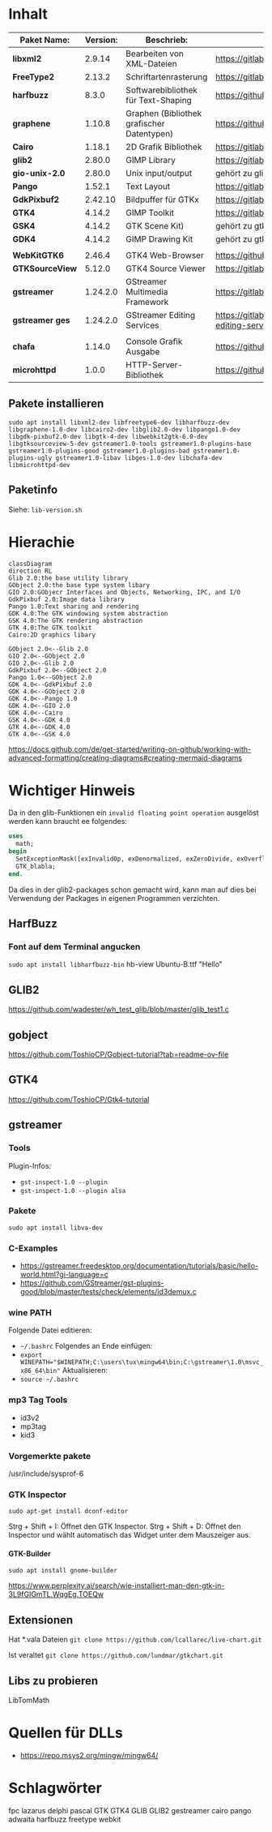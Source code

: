 # Inhalt
| **Paket Name:**   | **Version:** | **Beschrieb:**                             | **Download:**                                                  |
| ---               | ---          | ---                                        | ---                                                            |
| **libxml2**       | 2.9.14       | Bearbeiten von XML-Dateien                 | https://gitlab.gnome.org/GNOME/libxml2                         |
| **FreeType2**     | 2.13.2       | Schriftartenrasterung                      | https://gitlab.freedesktop.org/freetype/freetype               |
| **harfbuzz**      | 8.3.0        | Softwarebibliothek für Text-Shaping        | https://github.com/harfbuzz/harfbuzz                           |
| **graphene**      | 1.10.8       | Graphen (Bibliothek grafischer Datentypen) | https://github.com/ebassi/graphene                             |
| **Cairo**         | 1.18.1       | 2D Grafik Bibliothek                       | https://gitlab.freedesktop.org/cairo/cairo                     |
| **glib2**         | 2.80.0       | GIMP Library                               | https://gitlab.gnome.org/GNOME/glib                            |
| **gio-unix-2.0**  | 2.80.0       | Unix input/output                          | gehört zu glib2                                                |
| **Pango**         | 1.52.1       | Text Layout                                | https://gitlab.gnome.org/GNOME/pango                           |
| **GdkPixbuf2**    | 2.42.10      | Bildpuffer für GTKx                        | https://gitlab.gnome.org/GNOME/gdk-pixbuf                      |
| **GTK4**          | 4.14.2       | GIMP Toolkit                               | https://gitlab.gnome.org/GNOME/gtk                             |
| **GSK4**          | 4.14.2       | GTK Scene Kit)                             | gehört zu gtk4                                                 |
| **GDK4**          | 4.14.2       | GIMP Drawing Kit                           | gehört zu gtk4                                                 |
|                   |              |                                            |                                                                |
| **WebKitGTK6**    | 2.46.4       | GTK4 Web-Browser                           | https://github.com/WebKit                                      |
| **GTKSourceView** | 5.12.0       | GTK4 Source Viewer                         | https://gitlab.gnome.org/GNOME/gtksourceview                   |
| **gstreamer**     | 1.24.2.0     | GStreamer Multimedia Framework             | https://gitlab.freedesktop.org/gstreamer                       |
| **gstreamer ges** | 1.24.2.0     | GStreamer Editing Services                 | https://gitlab.freedesktop.org/gstreamer/gst-editing-services  |
|                   |              |                                            |                                                                |
| **chafa**         | 1.14.0       | Console Grafik Ausgabe                     | https://github.com/hpjansson/chafa                             |
| **microhttpd**    | 1.0.0        | HTTP-Server-Bibliothek                     | https://github.com/Karlson2k/libmicrohttpd                     |


## Pakete installieren
`sudo apt install libxml2-dev libfreetype6-dev libharfbuzz-dev libgraphene-1.0-dev libcairo2-dev libglib2.0-dev libpango1.0-dev libgdk-pixbuf2.0-dev libgtk-4-dev libwebkit2gtk-6.0-dev libgtksourceview-5-dev gstreamer1.0-tools gstreamer1.0-plugins-base gstreamer1.0-plugins-good gstreamer1.0-plugins-bad gstreamer1.0-plugins-ugly gstreamer1.0-libav libges-1.0-dev libchafa-dev libmicrohttpd-dev`


## Paketinfo
Siehe:
`lib-version.sh`

# Hierachie
```mermaid
classDiagram
direction RL
Glib 2.0:the base utility library
GObject 2.0:the base type system libary
GIO 2.0:GObjecr Interfaces and Objects, Networking, IPC, and I/O
GdkPixbuf 2.0:Image data library
Pango 1.0:Text sharing and rendering
GDK 4.0:The GTK windowing system abstraction
GSK 4.0:The GTK rendering abstraction
GTK 4.0:The GTK toolkit
Cairo:2D graphics libary

GObject 2.0<--Glib 2.0
GIO 2.0<--GObject 2.0
GIO 2.0<--Glib 2.0
GdkPixbuf 2.0<--GObject 2.0
Pango 1.0<--GObject 2.0
GDK 4.0<--GdkPixbuf 2.0
GDK 4.0<--GObject 2.0
GDK 4.0<--Pango 1.0
GDK 4.0<--GIO 2.0
GDK 4.0<--Cairo
GSK 4.0<--GDK 4.0
GTK 4.0<--GDK 4.0
GTK 4.0<--GSK 4.0
```

https://docs.github.com/de/get-started/writing-on-github/working-with-advanced-formatting/creating-diagrams#creating-mermaid-diagrams


# Wichtiger Hinweis
Da in den glib-Funktionen ein `invalid floating point operation` ausgelöst werden kann braucht ee folgendes:
```pascal
uses
  math;
begin
  SetExceptionMask([exInvalidOp, exDenormalized, exZeroDivide, exOverflow, exUnderflow, exPrecision]);
  GTK_blabla;
end.
```
Da dies in der glib2-packages schon gemacht wird, kann man auf dies bei Verwendung der Packages in eigenen Programmen verzichten.

## HarfBuzz

### Font auf dem Terminal angucken
`sudo apt install libharfbuzz-bin`
hb-view Ubuntu-B.ttf "Hello"


## GLIB2 
https://github.com/wadester/wh_test_glib/blob/master/glib_test1.c

## gobject
https://github.com/ToshioCP/Gobject-tutorial?tab=readme-ov-file

## GTK4
https://github.com/ToshioCP/Gtk4-tutorial

## gstreamer

### Tools
Plugin-Infos:
- `gst-inspect-1.0 --plugin`
- `gst-inspect-1.0 --plugin alsa`

### Pakete
`sudo apt install libva-dev`

### C-Examples
- https://gstreamer.freedesktop.org/documentation/tutorials/basic/hello-world.html?gi-language=c
- https://github.com/GStreamer/gst-plugins-good/blob/master/tests/check/elements/id3demux.c

### wine PATH
Folgende Datei editieren:
- `~/.bashrc`
Folgendes an Ende einfügen:
- `export WINEPATH="$WINEPATH;C:\users\tux\mingw64\bin;C:\gstreamer\1.0\msvc_x86_64\bin"`
Aktualisieren:
- `source ~/.bashrc`

### mp3 Tag Tools
- id3v2
- mp3tag
- kid3

### Vorgemerkte pakete

/usr/include/sysprof-6

### GTK Inspector

`sudo apt-get install dconf-editor`

Strg + Shift + I: Öffnet den GTK Inspector.
Strg + Shift + D: Öffnet den Inspector und wählt automatisch das Widget unter dem Mauszeiger aus.

#### GTK-Builder

`sudo apt install gnome-builder`

https://www.perplexity.ai/search/wie-installiert-man-den-gtk-in-3L9fGIGmTL.WqgEg.TOEQw


## Extensionen
Hat *.vala Dateien 
`git clone https://github.com/lcallarec/live-chart.git`


Ist veraltet
`git clone https://github.com/lundmar/gtkchart.git`

## Libs zu probieren
LibTomMath




# Quellen für DLLs
- https://repo.msys2.org/mingw/mingw64/

# Schlagwörter
fpc lazarus delphi pascal GTK GTK4 GLIB GLIB2 gestreamer cairo pango adwaita harfbuzz freetype webkit








